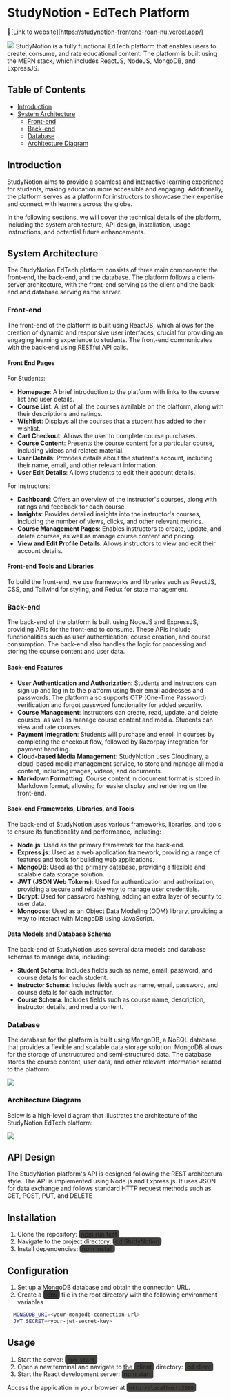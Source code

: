 
# StudyNotion - EdTech Platform
🚀[Link to website][https://studynotion-frontend-roan-nu.vercel.app/]

![](images/mainpage.png)
 StudyNotion is a fully functional EdTech platform that enables users to create, consume, and rate educational content. The platform is built using the MERN stack, which includes ReactJS, NodeJS, MongoDB, and ExpressJS.

 ## Table of Contents
 - [Introduction](#introduction)
 - [System Architecture](#system-architecture)
    - [Front-end](#front-end)
    - [Back-end](#back-end)
    - [Database](#database)
    - [Architecture Diagram](#architecture-diagram)

## Introduction
StudyNotion aims to provide a seamless and interactive learning experience for students, making education more accessible and engaging. Additionally, the platform serves as a platform for instructors to showcase their expertise and connect with learners across the globe.

In the following sections, we will cover the technical details of the platform, including the system architecture, API design, installation, usage instructions, and potential future enhancements.

## System Architecture
The StudyNotion EdTech platform consists of three main components: the front-end, the back-end, and the database. The platform follows a client-server architecture, with the front-end serving as the client and the back-end and database serving as the server.

### Front-end
The front-end of the platform is built using ReactJS, which allows for the creation of dynamic and responsive user interfaces, crucial for providing an engaging learning experience to students. The front-end communicates with the back-end using RESTful API calls.

#### Front End Pages
<span style="font-size:14px;">For Students:</span>
- **Homepage**: A brief introduction to the platform with links to the course list and user details.
- **Course List**: A list of all the courses available on the platform, along with their descriptions and ratings.
- **Wishlist**: Displays all the courses that a student has added to their wishlist.
- **Cart Checkout**: Allows the user to complete course purchases.
- **Course Content**: Presents the course content for a particular course, including videos and related material.
- **User Details**: Provides details about the student's account, including their name, email, and other relevant information.
- **User Edit Details**: Allows students to edit their account details.

<span style="font-size:14px;">For Instructors:</span>
- **Dashboard**: Offers an overview of the instructor's courses, along with ratings and feedback for each course.
- **Insights**: Provides detailed insights into the instructor's courses, including the number of views, clicks, and other relevant metrics.
- **Course Management Pages**: Enables instructors to create, update, and delete courses, as well as manage course content and pricing.
- **View and Edit Profile Details**: Allows instructors to view and edit their account details.

#### Front-end Tools and Libraries
To build the front-end, we use frameworks and libraries such as ReactJS, CSS, and Tailwind for styling, and Redux for state management.

### Back-end
The back-end of the platform is built using NodeJS and ExpressJS, providing APIs for the front-end to consume. These APIs include functionalities such as user authentication, course creation, and course consumption. The back-end also handles the logic for processing and storing the course content and user data.

#### Back-end Features
- **User Authentication and Authorization**: Students and instructors can sign up and log in to the platform using their email addresses and passwords. The platform also supports OTP (One-Time Password) verification and forgot password functionality for added security.
- **Course Management**: Instructors can create, read, update, and delete courses, as well as manage course content and media. Students can view and rate courses.
- **Payment Integration**: Students will purchase and enroll in courses by completing the checkout flow, followed by Razorpay integration for payment handling.
- **Cloud-based Media Management**: StudyNotion uses Cloudinary, a cloud-based media management service, to store and manage all media content, including images, videos, and documents.
- **Markdown Formatting**: Course content in document format is stored in Markdown format, allowing for easier display and rendering on the front-end.

#### Back-end Frameworks, Libraries, and Tools
The back-end of StudyNotion uses various frameworks, libraries, and tools to ensure its functionality and performance, including:

- **Node.js**: Used as the primary framework for the back-end.
- **Express.js**: Used as a web application framework, providing a range of features and tools for building web applications.
- **MongoDB**: Used as the primary database, providing a flexible and scalable data storage solution.
- **JWT (JSON Web Tokens)**: Used for authentication and authorization, providing a secure and reliable way to manage user credentials.
- **Bcrypt**: Used for password hashing, adding an extra layer of security to user data.
- **Mongoose**: Used as an Object Data Modeling (ODM) library, providing a way to interact with MongoDB using JavaScript.

#### Data Models and Database Schema
The back-end of StudyNotion uses several data models and database schemas to manage data, including:

- <span style="font-size:13px">**Student Schema**</span>: Includes fields such as name, email, password, and course details for each student.
- <span style="font-size:13px">**Instructor Schema**</span>: Includes fields such as name, email, password, and course details for each instructor.
- <span style="font-size:13px">**Course Schema**</span>: Includes fields such as course name, description, instructor details, and media content.

### Database
The database for the platform is built using MongoDB, a NoSQL database that provides a flexible and scalable data storage solution. MongoDB allows for the storage of unstructured and semi-structured data. The database stores the course content, user data, and other relevant information related to the platform.

![](images/schema.png)

### Architecture Diagram
Below is a high-level diagram that illustrates the architecture of the StudyNotion EdTech platform:

![](images/architecture.png)

## API Design
The StudyNotion platform's API is designed following the REST architectural style. The API is implemented using Node.js and Express.js. It uses JSON for data exchange and follows standard HTTP request methods such as GET, POST, PUT, and DELETE

## Installation
1. Clone the repository: <span style="background: #44423F; padding:1px 5px; border-radius:6px; ">npm run test</span>
2. Navigate to the project directory:   <span style="background: #44423F; padding:1px 5px; border-radius:6px;  ">cd StudyNotion</span>
3. Install dependencies: <span style="background: #44423F; padding:1px 5px; border-radius:6px ">npm install</span>

## Configuration

1. Set up a MongoDB database and obtain the connection URL.
2. Create a <span style="background: #363534; padding:2px 5px; border-radius:5px ">.env</span> file in the root directory with the following environment variables

```bash
  MONGODB_URI=<your-mongodb-connection-url>
  JWT_SECRET=<your-jwt-secret-key>
```

## Usage
1. Start the server: <span style="background: #44423F; padding:2px 5px; border-radius:5px;  ">`npm start`</span>
2. Open a new terminal and navigate to the <span style="background: #44423F; padding:2px 5px; border-radius:5px;  ">client</span> directory: <span style="background: #44423F; padding:2px 5px; border-radius:5px;  ">cd client</span>
3. Start the React development server: <span style="background: #44423F; padding:2px 5px; border-radius:5px;  ">npm start</span>

Access the application in your browser at <span style="background: #44423F; padding:2px 5px; border-radius:5px;  ">`http://localhost:3000`</span>